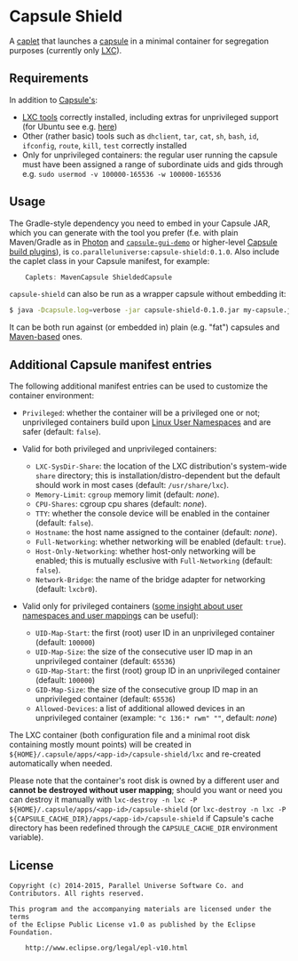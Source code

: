 # Capsule Shield

A [caplet](https://github.com/puniverse/capsule#what-are-caplets) that launches a [capsule](https://github.com/puniverse/capsule) in a minimal container for segregation purposes (currently only [LXC](https://linuxcontainers.org/)).

## Requirements

In addition to [Capsule's](https://github.com/puniverse/capsule):

  * [LXC tools](https://linuxcontainers.org/) correctly installed, including extras for unprivileged support (for Ubuntu see e.g. [here](http://www.unixmen.com/setup-linux-containers-using-lxc-on-ubuntu-15-04/))
  * Other (rather basic) tools such as `dhclient`, `tar`, `cat`, `sh`, `bash`, `id`, `ifconfig`, `route`, `kill`, `test` correctly installed
  * Only for unprivileged containers: the regular user running the capsule must have been assigned a range of subordinate uids and gids through e.g. `sudo usermod -v 100000-165536 -w 100000-165536`

## Usage

The Gradle-style dependency you need to embed in your Capsule JAR, which you can generate with the tool you prefer (f.e. with plain Maven/Gradle as in [Photon](https://github.com/puniverse/photon) and [`capsule-gui-demo`](https://github.com/puniverse/capsule-gui-demo) or higher-level [Capsule build plugins](https://github.com/puniverse/capsule#build-tool-plugins)), is `co.paralleluniverse:capsule-shield:0.1.0`. Also include the caplet class in your Capsule manifest, for example:

``` gradle
    Caplets: MavenCapsule ShieldedCapsule
```

`capsule-shield` can also be run as a wrapper capsule without embedding it:

``` bash
$ java -Dcapsule.log=verbose -jar capsule-shield-0.1.0.jar my-capsule.jar my-capsule-arg1 ...
```

It can be both run against (or embedded in) plain (e.g. "fat") capsules and [Maven-based](https://github.com/puniverse/capsule-maven) ones.

## Additional Capsule manifest entries

The following additional manifest entries can be used to customize the container environment:

  * `Privileged`: whether the container will be a privileged one or not; unprivileged containers build upon [Linux User Namespaces](https://lwn.net/Articles/531114/) and are safer (default: `false`).

  * Valid for both privileged and unprivileged containers:
    * `LXC-SysDir-Share`: the location of the LXC distribution's system-wide `share` directory; this is installation/distro-dependent but the default should work in most cases (default: `/usr/share/lxc`).
    * `Memory-Limit`: `cgroup` memory limit (default: _none_).
    * `CPU-Shares`: cgroup cpu shares (default: _none_).
    * `TTY`: whether the console device will be enabled in the container (default: `false`).
    * `Hostname`: the host name assigned to the container (default: _none_).
    * `Full-Networking`: whether networking will be enabled (default: `true`).
    * `Host-Only-Networking`: whether host-only networking will be enabled; this is mutually esclusive with `Full-Networking` (default: `false`).
    * `Network-Bridge`: the name of the bridge adapter for networking (default: `lxcbr0`).

  * Valid only for privileged containers ([some insight about user namespaces and user mappings](https://lwn.net/Articles/532593/) can be useful):
    * `UID-Map-Start`: the first (root) user ID in an unprivileged container (default: `100000`)
    * `UID-Map-Size`: the size of the consecutive user ID map in an unprivileged container (default: `65536`)
    * `GID-Map-Start`: the first (root) group ID in an unprivileged container (default: `100000`)
    * `GID-Map-Size`: the size of the consecutive group ID map in an unprivileged container (default: `65536`)
    * `Allowed-Devices`: a list of additional allowed devices in an unprivileged container (example: `"c 136:* rwm" ""`, default: _none_)

The LXC container (both configuration file and a minimal root disk containing mostly mount points) will be created in `${HOME}/.capsule/apps/<app-id>/capsule-shield/lxc` and re-created automatically when needed.

Please note that the container's root disk is owned by a different user and **cannot be destroyed without user mapping**; should you want or need you can destroy it manually with `lxc-destroy -n lxc -P ${HOME}/.capsule/apps/<app-id>/capsule-shield` (or `lxc-destroy -n lxc -P ${CAPSULE_CACHE_DIR}/apps/<app-id>/capsule-shield` if Capsule's cache directory has been redefined through the `CAPSULE_CACHE_DIR` environment variable).

## License

    Copyright (c) 2014-2015, Parallel Universe Software Co. and Contributors. All rights reserved.

    This program and the accompanying materials are licensed under the terms
    of the Eclipse Public License v1.0 as published by the Eclipse Foundation.

        http://www.eclipse.org/legal/epl-v10.html
